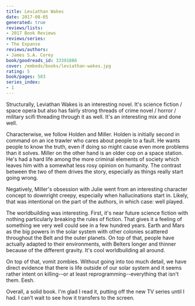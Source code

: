 ```yaml
---
title: Leviathan Wakes
date: 2017-08-05
generated: true
reviews/lists:
- 2017 Book Reviews
reviews/series:
- The Expanse
reviews/authors:
- James S.A. Corey
book/goodreads_id: 33391886
cover: /embeds/books/leviathan-wakes.jpg
rating: 5
book/pages: 583
series_index:
- 1
---
```

Structurally, Leviathan Wakes is an interesting novel. It's science fiction / space opera but also has fairly strong threads of crime novel / horror / military scifi threading through it as well. It's an interesting mix and done well.  

Characterwise, we follow Holden and Miller. Holden is initially second in command on an ice trawler who cares about people to a fault. He wants people to know the truth, even if doing so might cause even more problems than it solves. Miller on the other hand is an older cop on a space station. He's had a hard life among the more criminal elements of society which leaves him with a somewhat less rosy opinion on humanity. The contrast between the two of them drives the story, especially as things really start going wrong.  

<!--more-->

Negatively, Miller's obsession with Julie went from an interesting character concept to downright creepy, especially when hallucinations start in. Likely, that was intentional on the part of the authors, in which case: well played.  

The worldbuilding was interesting. First, it's near future science fiction with nothing particularly breaking the rules of fiction. That gives it a feeling of something we very well could see in a few hundred years. Earth and Mars as the big powers in the solar system with other colonies scattered throughout the Belt and the outer planets. On top of that, people have actually adapted to their environments, with Belters longer and thinner because of the different gravity. It's cool worldbuilding all around.  

On top of that, vomit zombies. Without going into too much detail, we have direct evidence that there is life outside of our solar system and it seems rather intent on killing--or at least reprogramming--everything that isn't them. Eesh.  

Overall, a solid book. I'm glad I read it, putting off the new TV series until I had. I can't wait to see how it transfers to the screen.